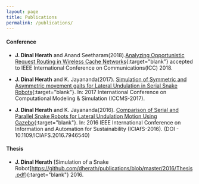 ```yaml
---
layout: page
title: Publications
permalink: /publications/
---
```



#### Conference

- **J. Dinal Herath** and Anand Seetharam(2018).[Analyzing Opportunistic Request Routing in Wireless Cache Networks](){:target="blank"} accepted to IEEE International Conference on Communications(ICC) 2018.

- **J. Dinal Herath** and  K. Jayananda(2017). [Simulation of Symmetric and Asymmetric movement gaits for Lateral Undulation in Serial Snake Robots](https://www.researchgate.net/publication/317015239_Simulation_of_Symmetric_and_Asymmetric_movement_gaits_for_Lateral_Undulation_in_Serial_Snake_Robots){:target="blank"}. In: 2017 International Conference on Computational Modeling & Simulation (ICCMS-2017).

- **J. Dinal Herath** and K. Jayananda(2016). [Comparison of Serial and Parallel Snake Robots for Lateral Undulation Motion Using Gazebo](https://github.com/dherath/publications/blob/master/2016/1570311016.pdf){:target="blank"}. In: 2016 IEEE International Conference on Information and Automation for Sustainability (ICIAfS-2016). (DOI - 10.1109/ICIAFS.2016.7946540)


#### Thesis

- **J. Dinal Herath** [Simulation of a Snake Robot]https://github.com/dherath/publications/blob/master/2016/Thesis.pdf){:target="blank"} 2016.